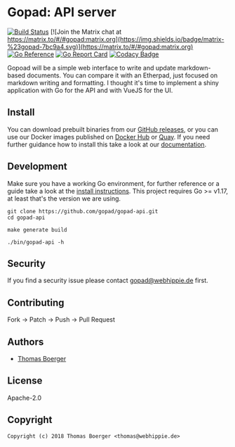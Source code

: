 # Gopad: API server

[![Build Status](https://github.com/gopad/gopad-api/actions/workflows/general.yml/badge.svg)](https://github.com/gopad/gopad-api/actions) [![Join the Matrix chat at https://matrix.to/#/#gopad:matrix.org](https://img.shields.io/badge/matrix-%23gopad-7bc9a4.svg)](https://matrix.to/#/#gopad:matrix.org) [![Go Reference](https://pkg.go.dev/badge/github.com/gopad/gopad-api.svg)](https://pkg.go.dev/github.com/gopad/gopad-api) [![Go Report Card](https://goreportcard.com/badge/github.com/gopad/gopad-api)](https://goreportcard.com/report/github.com/gopad/gopad-api) [![Codacy Badge](https://app.codacy.com/project/badge/Grade/7143ea13bd644aa3be6749ca967be7d0)](https://www.codacy.com/gh/gopad/gopad-api/dashboard?utm_source=github.com&amp;utm_medium=referral&amp;utm_content=gopad/gopad-api&amp;utm_campaign=Badge_Grade)

Gopoad will be a simple web interface to write and update markdown-based
documents. You can compare it with an Etherpad, just focused on markdown writing
and formatting. I thought it's time to implement a shiny application with Go for
the API and with VueJS for the UI.

## Install

You can download prebuilt binaries from our [GitHub releases][releases], or you
can use our Docker images published on [Docker Hub][dockerhub] or [Quay][quay].
If you need further guidance how to install this take a look at our
[documentation][docs].

## Development

Make sure you have a working Go environment, for further reference or a guide
take a look at the [install instructions][golang]. This project requires
Go >= v1.17, at least that's the version we are using.

```console
git clone https://github.com/gopad/gopad-api.git
cd gopad-api

make generate build

./bin/gopad-api -h
```

## Security

If you find a security issue please contact
[gopad@webhippie.de](mailto:gopad@webhippie.de) first.

## Contributing

Fork -> Patch -> Push -> Pull Request

## Authors

-   [Thomas Boerger](https://github.com/tboerger)

## License

Apache-2.0

## Copyright

```console
Copyright (c) 2018 Thomas Boerger <thomas@webhippie.de>
```

[releases]: https://github.com/gopad/gopad-api/releases
[dockerhub]: https://hub.docker.com/r/gopad/gopad-api/tags/
[quay]: https://quay.io/repository/gopad/gopad-api?tab=tags
[docs]: https://gopad.eu/
[golang]: http://golang.org/doc/install.html
